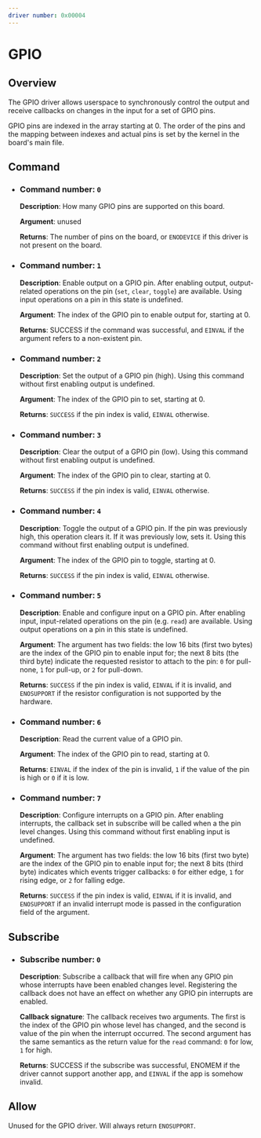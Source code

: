 ```yaml
---
driver number: 0x00004
---
```


# GPIO

## Overview

The GPIO driver allows userspace to synchronously control the output and
receive callbacks on changes in the input for a set of GPIO pins.

GPIO pins are indexed in the array starting at 0. The order of the pins and the
mapping between indexes and actual pins is set by the kernel in the board's
main file.

## Command

  * ### Command number: `0`

    **Description**: How many GPIO pins are supported on this board.

    **Argument**: unused

    **Returns**: The number of pins on the board, or `ENODEVICE` if this driver
    is not present on the board.


  * ### Command number: `1`

    **Description**: Enable output on a GPIO pin. After enabling output,
    output-related operations on the pin (`set`, `clear`, `toggle`) are
    available. Using input operations on a pin in this state is undefined.

    **Argument**: The index of the GPIO pin to enable output for, starting at
    0.

    **Returns**: SUCCESS if the command was successful, and `EINVAL` if the
    argument refers to a non-existent pin.

  * ### Command number: `2`

    **Description**: Set the output of a GPIO pin (high). Using this command
    without first enabling output is undefined.

    **Argument**: The index of the GPIO pin to set, starting at 0.

    **Returns**: `SUCCESS` if the pin index is valid, `EINVAL` otherwise.

  * ### Command number: `3`

    **Description**: Clear the output of a GPIO pin (low). Using this command
    without first enabling output is undefined.

    **Argument**: The index of the GPIO pin to clear, starting at 0.

    **Returns**: `SUCCESS` if the pin index is valid, `EINVAL` otherwise.

  * ### Command number: `4`

    **Description**: Toggle the output of a GPIO pin. If the pin was
    previously high, this operation clears it. If it was previously low, sets
    it. Using this command without first enabling output is undefined.

    **Argument**: The index of the GPIO pin to toggle, starting at 0.

    **Returns**: `SUCCESS` if the pin index is valid, `EINVAL` otherwise.

  * ### Command number: `5`

    **Description**: Enable and configure input on a GPIO pin. After enabling
    input, input-related operations on the pin (e.g. `read`) are available.
    Using output operations on a pin in this state is undefined.

    **Argument**: The argument has two fields: the low 16 bits (first two bytes)
    are the index of the GPIO pin to enable input for;
    the next 8 bits (the third byte) indicate the requested resistor to attach
    to the pin: `0` for pull-none, `1` for pull-up, or `2` for pull-down.

    **Returns**: `SUCCESS` if the pin index is valid, `EINVAL` if it is
    invalid, and `ENOSUPPORT` if the resistor configuration is not supported by
    the hardware.

  * ### Command number: `6`

    **Description**: Read the current value of a GPIO pin.

    **Argument**: The index of the GPIO pin to read, starting at 0.

    **Returns**: `EINVAL` if the index of the pin is invalid, `1` if the value
    of the pin is high or `0` if it is low.

  * ### Command number: `7`

    **Description**: Configure interrupts on a GPIO pin.
    After enabling interrupts, the callback set in subscribe will be called
    when a the pin level changes.
    Using this command without first enabling input is undefined.

    **Argument**: The argument has two fields: the low 16 bits (first
    two byte) are the index of the GPIO pin to enable input for;
    the next 8 bits (third byte) indicates which events trigger callbacks:
    `0` for either edge, `1` for rising edge, or `2` for falling edge.

    **Returns**: `SUCCESS` if the pin index is valid, `EINVAL` if it is
    invalid, and `ENOSUPPORT` if an invalid interrupt mode is passed in the
    configuration field of the argument.

## Subscribe

  * ### Subscribe number: `0`

    **Description**: Subscribe a callback that will fire when any GPIO pin whose
    interrupts have been enabled changes level. Registering the callback does
    not have an effect on whether any GPIO pin interrupts are enabled.

    **Callback signature**: The callback receives two arguments. The first is
    the index of the GPIO pin whose level has changed, and the second is value
    of the pin when the interrupt occurred. The second argument has the same
    semantics as the return value for the `read` command: `0` for low, `1` for
    high.

    **Returns**: SUCCESS if the subscribe was successful, ENOMEM if the driver
    cannot support another app, and `EINVAL` if the app is somehow invalid.

## Allow

Unused for the GPIO driver. Will always return `ENOSUPPORT`.

